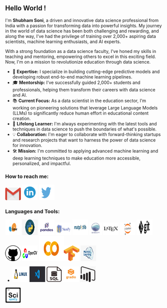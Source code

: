 ## Hello World !
I'm **Shubham Soni**, a driven and innovative data science professional from India with a passion for transforming data into powerful insights. My journey in the world of data science has been both challenging and rewarding, and along the way, I've had the privilege of training over 2,000+ aspiring data scientists, machine learning enthusiasts, and AI experts. 

With a strong foundation as a data science faculty, I've honed my skills in teaching and mentoring, empowering others to excel in this exciting field. Now, I'm on a mission to revolutionize education through data science.

- 🚀 **Expertise:** I specialize in building cutting-edge predictive models and developing robust end-to-end machine learning pipelines.
- 🎓 **Mentorship:** I've successfully guided 2,000+ students and professionals, helping them transform their careers with data science and AI.
- 📚 **Current Focus:** As a data scientist in the education sector, I'm working on pioneering solutions that leverage Large Language Models (LLMs) to significantly reduce human effort in educational content creation.
- 🌱 **Lifelong Learner:** I'm always experimenting with the latest tools and techniques in data science to push the boundaries of what's possible.
- 💡 **Collaboration:** I'm eager to collaborate with forward-thinking startups and research projects that want to harness the power of data science for innovation.
- 🛠️ **Mission:** I'm committed to applying advanced machine learning and deep learning techniques to make education more accessible, personalized, and impactful.
  
### How to reach me:
[<img src="https://github.com/Shubham007-web/Logos/blob/main/gmail.png" width="50" height="40">](shubham.soni9044@gmail.com) [<img src="https://github.com/Shubham007-web/Logos/blob/main/linkindin.png" width="50" height="50">](https://www.linkedin.com/in/shubham-kumar-soni-320b331b0/)
[<img src="https://github.com/Shubham007-web/Logos/blob/main/twitter.jpg" width="50" height="50">](https://twitter.com/Shubham74347618)

### Languages and Tools:
 <img src="https://github.com/Shubham007-web/Logos/blob/main/scikit-learn.png" width="50" height="50"> <img src="https://github.com/Shubham007-web/Logos/blob/main/python.png" width="50" height="50">
<img src="https://github.com/Shubham007-web/Logos/blob/main/pandas.png" width="50" height="50"> <img src="https://github.com/Shubham007-web/Logos/blob/main/numpy.jpeg" width="50" height="40">  <img src="https://github.com/Shubham007-web/Logos/blob/main/matplotlib.jpeg" width="50" height="50">  <img src="https://github.com/Shubham007-web/Logos/blob/main/seaborn.png" width="40" height="40">   <img src="https://github.com/Shubham007-web/Logos/blob/main/latex.png" width="50" height="40">  <img src="https://github.com/Shubham007-web/Logos/blob/main/jupter_notebook.png" width="50" height="40">   <img src="https://github.com/Shubham007-web/Logos/blob/main/git.png" width="50" height="50">  <img src="https://github.com/Shubham007-web/Logos/blob/main/github.png" width="50" height="50">   <img src="https://github.com/Shubham007-web/Logos/blob/main/opencv.png" width="50" height="50">  <img src="https://github.com/Shubham007-web/Logos/blob/main/colab.png" width="80" height="80"><img src="https://github.com/Shubham007-web/Logos/blob/main/tensor.png" width="50" height="50"> <img src="https://github.com/Shubham007-web/Logos/blob/main/machine_learning.png" width="50" height="50"> 
- <img src="https://github.com/Shubham007-web/Logos/blob/main/linux.png" width="50" height="50">  <img src="https://github.com/Shubham007-web/Logos/blob/main/vscode.png" width="50" height="50"> <img src="https://github.com/Shubham007-web/Logos/blob/main/sql.jpg" width="50" height="50"> <img src="https://github.com/Shubham007-web/Logos/blob/main/gradio.jpg" width="50" height="50"> <img src="https://github.com/Shubham007-web/Logos/blob/main/download.png" width="50" height="50"> 
<img src="https://github.com/Shubham007-web/Logos/blob/main/spacy.png" width="50" height="50"> 
